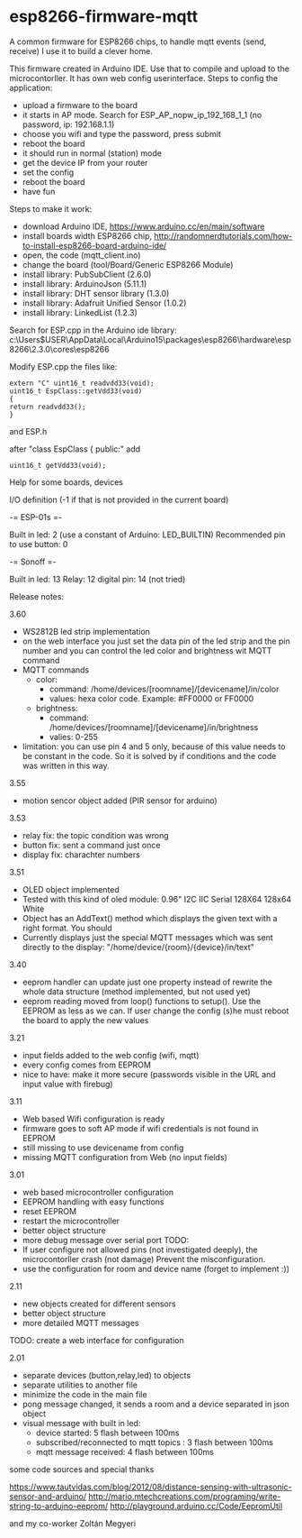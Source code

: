 # esp8266-firmware-mqtt
A common firmware for ESP8266 chips, to handle mqtt events (send, receive)
I use it to build a clever home.

This firmware created in Arduino IDE. Use that to compile and upload to the microcontorller.
It has own web config userinterface.
Steps to config the application:
  - upload a firmware to the board
  - it starts in AP mode. Search for ESP_AP_nopw_ip_192_168_1_1 (no password, ip: 192.168.1.1)
  - choose you wifi and type the password, press submit
  - reboot the board
  - it should run in normal (station) mode
  - get the device IP from your router
  - set the config
  - reboot the board
  - have fun

Steps to make it work:

  - download Arduino IDE, https://www.arduino.cc/en/main/software
  - install boards width ESP8266 chip, http://randomnerdtutorials.com/how-to-install-esp8266-board-arduino-ide/
  - open, the code (mqtt_client.ino)
  - change the board (tool/Board/Generic ESP8266 Module)
  - install library: PubSubClient (2.6.0)
  - install library: ArduinoJson (5.11.1)
  - install library: DHT sensor library (1.3.0)
  - install library: Adafruit Unified Sensor (1.0.2)
  - install library: LinkedList (1.2.3)
  
  Search for ESP.cpp in the Arduino ide library: c:\Users\$USER\AppData\Local\Arduino15\packages\esp8266\hardware\esp8266\2.3.0\cores\esp8266 
  
  
  Modify ESP.cpp the files like:
  ```
  extern "C" uint16_t readvdd33(void);
  uint16_t EspClass::getVdd33(void)
  {
  return readvdd33();
  }
  ```
  
  and ESP.h
  
  after 
  "class EspClass {
    public:" add
  ```
  uint16_t getVdd33(void); 
  ```

Help for some boards, devices

I/O definition (-1 if that is not provided in the current board)

-= ESP-01s =-

Built in led: 2 (use a constant of Arduino: LED_BUILTIN)
Recommended pin to use button: 0

-= Sonoff =-

Built in led: 13
Relay: 12
digital pin: 14 (not tried)


Release notes:

3.60
  - WS2812B led strip implementation
  - on the web interface you just set the data pin of the led strip and the pin number and you can control the led color and brightness wit MQTT command
  - MQTT commands
    - color: 
      - command: /home/devices/[roomname]/[devicename]/in/color
      - values: hexa color code. Example: #FF0000 or FF0000
    - brightness:
      - command: /home/devices/[roomname]/[devicename]/in/brightness
      - valies: 0-255
  - limitation: you can use pin 4 and 5 only, because of this value needs to be constant in the code. So it is solved by if conditions and the code was written in this way.

3.55
  - motion sencor object added (PIR sensor for arduino)

3.53
  - relay fix: the topic condition was wrong
  - button fix: sent a command just once
  - display fix: charachter numbers

3.51
  - OLED object implemented
  - Tested with this kind of oled module: 0.96" I2C IIC Serial 128X64 128x64 White
  - Object has an AddText() method which displays the given text with a right format. You should
  - Currently displays just the special MQTT messages which was sent directly to the display: "/home/device/{room}/{device}/in/text"

3.40
  - eeprom handler can update just one property instead of rewrite the whole data structure (method implemented, but not used yet)
  - eeprom reading moved from loop() functions to setup(). Use the EEPROM as less as we can. If user change the config (s)he must reboot the board to apply the new values

3.21
  - input fields added to the web config (wifi, mqtt)
  - every config comes from EEPROM
  - nice to have: make it more secure (passwords visible in the URL and input value with firebug)

3.11
  - Web based Wifi configuration is ready
  - firmware goes to soft AP mode if wifi credentials is not found in EEPROM
  - still missing to use devicename from config
  - missing MQTT configuration from Web (no input fields)

3.01 
  - web based microcontroller configuration
  - EEPROM handling with easy functions
  - reset EEPROM
  - restart the microcontroller
  - better object structure
  - more debug message over serial port
  TODO: 
  - If user configure not allowed pins (not investigated deeply), the microcontorller crash (not damage)
  Prevent the misconfiguration.
  - use the configuration for room and device name (forget to implement :))

2.11
  - new objects created for different sensors
  - better object structure
  - more detailed MQTT messages
  
  TODO: create a web interface for configuration

2.01
  - separate devices (button,relay,led) to objects
  - separate utilities to another file
  - minimize the code in the main file
  - pong message changed, it sends a room and a device separated in json object
  - visual message with built in led:
    - device started: 5 flash between 100ms
    - subscribed/reconnected to mqtt topics : 3 flash between 100ms
    - mqtt message received: 4 flash between 100ms
  

some code sources and special thanks

https://www.tautvidas.com/blog/2012/08/distance-sensing-with-ultrasonic-sensor-and-arduino/
http://mario.mtechcreations.com/programing/write-string-to-arduino-eeprom/
http://playground.arduino.cc/Code/EepromUtil

and my co-worker Zoltán Megyeri
